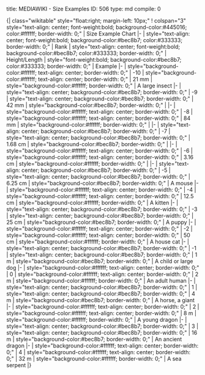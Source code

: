 title:          MEDIAWIKI - Size Examples
ID:             506
type:           md
compile:        0


{| class="wikitable" style="float:right; margin-left: 10px;"
! colspan="3" style="text-align: center; font-weight:bold; background-color:#445016; color:#ffffff; border-width: 0;" | Size Example Chart
|-
| style="text-align: center; font-weight:bold; background-color:#bec8b7; color:#333333; border-width: 0;" | Rank
| style="text-align: center; font-weight:bold; background-color:#bec8b7; color:#333333; border-width: 0;" | Height/Length
| style="font-weight:bold; background-color:#bec8b7; color:#333333; border-width: 0;" | Example
|-
| style="background-color:#ffffff; text-align: center; border-width: 0;" | -10
| style="background-color:#ffffff; text-align: center; border-width: 0;" | 21 mm
| style="background-color:#ffffff; border-width: 0;" | A large insect
|-
| style="text-align: center; background-color:#bec8b7; border-width: 0;" | -9
| style="text-align: center; background-color:#bec8b7; border-width: 0;" | 42 mm
| style="background-color:#bec8b7; border-width: 0;" | 
|-
| style="background-color:#ffffff; text-align: center; border-width: 0;" | -8
| style="background-color:#ffffff; text-align: center; border-width: 0;" | 84 mm
| style="background-color:#ffffff; border-width: 0;" | 
|-
| style="text-align: center; background-color:#bec8b7; border-width: 0;" | -7
| style="text-align: center; background-color:#bec8b7; border-width: 0;" | 1.68 cm
| style="background-color:#bec8b7; border-width: 0;" | 
|-
| style="background-color:#ffffff; text-align: center; border-width: 0;" | -6
| style="background-color:#ffffff; text-align: center; border-width: 0;" | 3.16 cm
| style="background-color:#ffffff; border-width: 0;" | 
|-
| style="text-align: center; background-color:#bec8b7; border-width: 0;" | -5
| style="text-align: center; background-color:#bec8b7; border-width: 0;" | 6.25 cm
| style="background-color:#bec8b7; border-width: 0;" | A mouse
|-
| style="background-color:#ffffff; text-align: center; border-width: 0;" | -4
| style="background-color:#ffffff; text-align: center; border-width: 0;" | 12.5 cm
| style="background-color:#ffffff; border-width: 0;" | A kitten
|-
| style="text-align: center; background-color:#bec8b7; border-width: 0;" | -3
| style="text-align: center; background-color:#bec8b7; border-width: 0;" | 25 cm
| style="background-color:#bec8b7; border-width: 0;" | A puppy
|-
| style="background-color:#ffffff; text-align: center; border-width: 0;" | -2
| style="background-color:#ffffff; text-align: center; border-width: 0;" | 50 cm
| style="background-color:#ffffff; border-width: 0;" | A house cat
|-
| style="text-align: center; background-color:#bec8b7; border-width: 0;" | -1
| style="text-align: center; background-color:#bec8b7; border-width: 0;" | 1 m
| style="background-color:#bec8b7; border-width: 0;" | A child or large dog
|-
| style="background-color:#ffffff; text-align: center; border-width: 0;" | 0
| style="background-color:#ffffff; text-align: center; border-width: 0;" | 2 m
| style="background-color:#ffffff; border-width: 0;" | An adult human
|-
| style="text-align: center; background-color:#bec8b7; border-width: 0;" | 1
| style="text-align: center; background-color:#bec8b7; border-width: 0;" | 4 m
| style="background-color:#bec8b7; border-width: 0;" | A horse, a giant
|-
| style="background-color:#ffffff; text-align: center; border-width: 0;" | 2
| style="background-color:#ffffff; text-align: center; border-width: 0;" | 8 m
| style="background-color:#ffffff; border-width: 0;" | A young dragon
|-
| style="text-align: center; background-color:#bec8b7; border-width: 0;" | 3
| style="text-align: center; background-color:#bec8b7; border-width: 0;" | 16 m
| style="background-color:#bec8b7; border-width: 0;" | An ancient dragon
|-
| style="background-color:#ffffff; text-align: center; border-width: 0;" | 4
| style="background-color:#ffffff; text-align: center; border-width: 0;" | 32 m
| style="background-color:#ffffff; border-width: 0;" | A sea serpent
|}